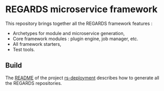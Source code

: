 # REGARDS microservice framework

This repository brings together all the REGARDS framework features :
* Archetypes for module and microservice generation,
* Core framework modules : plugin engine, job manager, etc.
* All framework starters,
* Test tools.

## Build
The [README](https://github.com/RegardsOss/regards-deployment/blob/master/README.md) of the project [rs-deployment](https://github.com/RegardsOss/regards-deployment) describes how to generate all the REGARDS repositories.